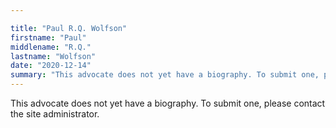 ```yaml
---

title: "Paul R.Q. Wolfson"
firstname: "Paul"
middlename: "R.Q."
lastname: "Wolfson"
date: "2020-12-14"
summary: "This advocate does not yet have a biography. To submit one, please contact the site administrator."
---
```

This advocate does not yet have a biography. To submit one, please contact the site administrator.

